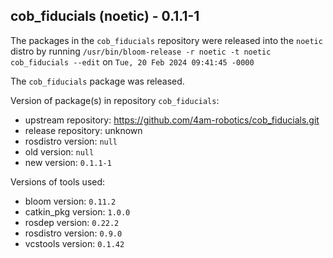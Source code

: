## cob_fiducials (noetic) - 0.1.1-1

The packages in the `cob_fiducials` repository were released into the `noetic` distro by running `/usr/bin/bloom-release -r noetic -t noetic cob_fiducials --edit` on `Tue, 20 Feb 2024 09:41:45 -0000`

The `cob_fiducials` package was released.

Version of package(s) in repository `cob_fiducials`:

- upstream repository: https://github.com/4am-robotics/cob_fiducials.git
- release repository: unknown
- rosdistro version: `null`
- old version: `null`
- new version: `0.1.1-1`

Versions of tools used:

- bloom version: `0.11.2`
- catkin_pkg version: `1.0.0`
- rosdep version: `0.22.2`
- rosdistro version: `0.9.0`
- vcstools version: `0.1.42`


